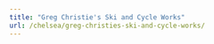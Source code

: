 ```yaml
---
title: "Greg Christie's Ski and Cycle Works"
url: /chelsea/greg-christies-ski-and-cycle-works/
---
```

